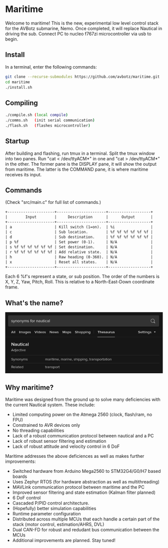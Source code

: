 # Maritime
Welcome to maritime! This is the new, experimental low level control stack
for the AVBotz submarine, Nemo. Once completed, it will replace Nautical in
driving the sub. Connect PC to nucleo f767zi microcontroller via usb to begin.

## Install

In a terminal, enter the following commands:
```sh
git clone --recurse-submodules https://github.com/avbotz/maritime.git
cd maritime
./install.sh
```

## Compiling

```sh
./compile.sh (local compile)
./comms.sh   (init serial communication)
./flash.sh   (flashes microcontroller)
```

## Startup

After building and flashing, run tmux in a terminal. Split the tmux window into two panes. Run "cat < /dev/ttyACM*" in one and "cat > /dev/ttyACM*" in the other. The former pane is the DISPLAY pane, it will show the output from maritime. The latter is the COMMAND pane, it is where maritime receives its input.

## Commands

(Check "src/main.c" for full list of commands.)
```
+---------------------+----------------------+-------------------+
|        Input        |     Description      |      Output       |
+---------------------+----------------------+-------------------+
| a                   | Kill switch (1=on).  | %i                |
| c                   | Sub location.        | %f %f %f %f %f %f |
| d                   | Sub destination.     | %f %f %f %f %f %f |
| p %f                | Set power (0-1).     | N/A               |
| s %f %f %f %f %f %f | Set destination.     | N/A               |
| r %f %f %f %f %f %f | Add relative state.  | N/A               |
| h                   | Raw heading (0-360). | N/A               |
| x                   | Reset all states.    | N/A               |
+---------------------+----------------------+-------------------+
```
Each 6 %f's represent a state, or sub position. The order of the numbers is
X, Y, Z, Yaw, Pitch, Roll. This is relative to a North-East-Down coordinate
frame.

## What's the name?
![why-maritime-name](docs/why-maritime-name.png)

## Why maritime?
Maritime was designed from the ground up to solve many deficiencies with the current
Nautical system. These include:
* Limited computing power on the Atmega 2560 (clock, flash/ram, no FPU)
* Constrained to AVR devices only
* No threading capabilities
* Lack of a robust communication protocol between nautical and a PC
* Lack of robust sensor filtering and estimation
* Lack of robust attitude and velocity control in 6 DoF

Maritime addresses the above deficiences as well as makes further improvements:
* Switched hardware from Arduino Mega2560 to STM32G4/G0/H7 based boards
* Uses Zephyr RTOS (for hardware abstraction as well as multithreading)
* MAVLink communication protocol between maritime and the PC
* Improved sensor filtering and state estimation (Kalman filter planned)
* 6 DoF control
* Cascaded P/PID control architecture.
* (Hopefully) better simulation capabilities
* Runtime parameter configuration
* Distributed across multiple MCUs that each handle a certain part of the stack (motor control, estimation/AHRS, DVL)
* Dual CAN-FD for robust and redudant bus communication between the MCUs
* Additional improvements are planned. Stay tuned!
